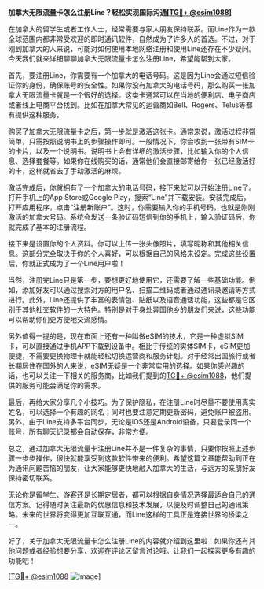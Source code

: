 **加拿大无限流量卡怎么注册Line？轻松实现国际沟通[[TG💪+ @esim1088](https://t.me/s/esim1088)]**

在加拿大的留学生或者工作人士，经常需要与家人朋友保持联系。而Line作为一款全球范围内都非常受欢迎的即时通讯软件，自然成为了许多人的首选。不过，对于刚到加拿大的人来说，可能对如何使用本地网络注册和使用Line还存在不少疑问。今天我们就来详细聊聊加拿大无限流量卡怎么注册Line，希望能帮到大家。

首先，要注册Line，你需要有一个加拿大的电话号码。这是因为Line会通过短信验证你的身份，确保账号的安全性。如果你没有加拿大的电话号码，那么购买一张加拿大无限流量卡就是一个很好的选择。这类卡通常可以在当地的便利店、电子商店或者线上电商平台找到。比如在加拿大常见的运营商如Bell、Rogers、Telus等都有提供这种服务。

购买了加拿大无限流量卡之后，第一步就是激活这张卡。通常来说，激活过程非常简单，只需按照说明书上的步骤操作即可。一般情况下，你会收到一张带有SIM卡的卡片，以及一个说明书。说明书上会有详细的激活步骤，比如输入你的个人信息、选择套餐等。如果你在线购买的话，通常他们会直接邮寄给你一张已经激活好的卡，这样就省去了手动激活的麻烦。

激活完成后，你就拥有了一个加拿大的电话号码，接下来就可以开始注册Line了。打开手机上的App Store或Google Play，搜索“Line”并下载安装。安装完成后，打开应用程序，点击“注册新账户”。这时，你需要输入你的手机号码，也就是刚刚激活的加拿大号码。系统会发送一条验证码短信到你的手机上，输入验证码后，你就完成了基本的注册流程。

接下来是设置你的个人资料。你可以上传一张头像照片，填写昵称和其他相关信息。这部分完全取决于你的个人喜好，可以根据自己的风格来设定。完成这些设置后，你就正式成为了一个Line用户啦！

当然，注册完Line只是第一步，要想更好地使用它，还需要了解一些基础功能。例如，添加好友可以通过搜索对方的用户名、扫描二维码或者通过通讯录邀请等方式进行。此外，Line还提供了丰富的表情包、贴纸以及语音通话功能，这些都是它区别于其他社交软件的一大特色。特别是对于身处异国他乡的朋友们来说，这些功能可以帮助你们更方便地交流感情。

另外值得一提的是，现在市面上还有一种叫做eSIM的技术，它是一种虚拟SIM卡，可以直接通过手机APP下载到设备中。相比于传统的实体SIM卡，eSIM更加便捷，不需要更换物理卡就能轻松切换运营商和服务计划。对于经常出国旅行或者长期居住在国外的人来说，eSIM无疑是一个非常实用的选择。如果你感兴趣的话，也可以关注一下相关的服务商，比如我们提到的[TG💪+ @esim1088](https://t.me/s/esim1088)，他们提供的服务可能会满足你的需求。

最后，再给大家分享几个小技巧。为了保护隐私，在注册Line时尽量不要使用真实姓名，可以选择一个有趣的网名；同时也要注意定期更新密码，避免账户被盗用。另外，由于Line支持多平台同步，无论是iOS还是Android设备，只要登录同一个账号，所有聊天记录都会自动保存，非常方便。

总之，通过加拿大无限流量卡注册Line并不是一件复杂的事情，只要你按照上述步骤一步步操作，很快就能享受到这款软件带来的便利。希望这篇文章能帮助到正在为通讯问题苦恼的朋友，让大家能够更快地融入加拿大的生活，与远方的亲朋好友保持密切联系。

无论你是留学生、游客还是长期定居者，都可以根据自身情况选择最适合自己的通信方案。记得随时关注最新的优惠信息和技术发展，以便及时调整自己的通讯策略。未来的世界将变得更加互联互通，而Line这样的工具正是连接世界的桥梁之一。

好了，关于加拿大无限流量卡怎么注册Line的内容就介绍到这里啦！如果你还有其他问题或者经验想要分享，欢迎在评论区留言讨论哦。让我们一起探索更多有趣的功能吧！

[[TG💪+ @esim1088](https://t.me/s/esim1088) ![Image](https://i.postimg.cc/4NQfJmqS/Snipaste-2025-05-13-00-14-12.png)]